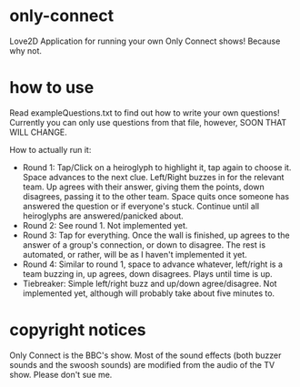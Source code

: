 only-connect
============

Love2D Application for running your own Only Connect shows! Because why not.


how to use
====

Read exampleQuestions.txt to find out how to write your own questions! Currently you can only use questions from that file, however, SOON THAT WILL CHANGE.

How to actually run it:
* Round 1: Tap/Click on a heiroglyph to highlight it, tap again to choose it. Space advances to the next clue. Left/Right buzzes in for the relevant team. Up agrees with their answer, giving them the points, down disagrees, passing it to the other team. Space quits once someone has answered the question or if everyone's stuck. Continue until all heiroglyphs are answered/panicked about.
* Round 2: See round 1. Not implemented yet.
* Round 3: Tap for everything. Once the wall is finished, up agrees to the answer of a group's connection, or down to disagree. The rest is automated, or rather, will be as I haven't implemented it yet.
* Round 4: Similar to round 1, space to advance whatever, left/right is a team buzzing in, up agrees, down disagrees. Plays until time is up.
* Tiebreaker: Simple left/right buzz and up/down agree/disagree. Not implemented yet, although will probably take about five minutes to.

copyright notices
====

Only Connect is the BBC's show. Most of the sound effects (both buzzer sounds and the swoosh sounds) are modified from the audio of the TV show. Please don't sue me.